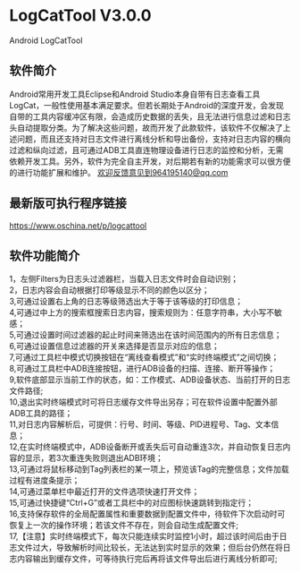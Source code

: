 # LogCatTool V3.0.0
Android LogCatTool 
## 软件简介
Android常用开发工具Eclipse和Android Studio本身自带有日志查看工具LogCat，一般性使用基本满足要求。但若长期处于Android的深度开发，会发现自带的工具内容缓冲区有限，会造成历史数据的丢失，且无法进行信息过滤和日志头自动提取分类。为了解决这些问题，故而开发了此款软件，该软件不仅解决了上述问题，而且还支持对日志文件进行离线分析和导出备份，支持对日志内容的横向过滤和纵向过滤，且可通过ADB工具直连物理设备进行日志的监控和分析，无需依赖开发工具。另外，软件为完全自主开发，对后期若有新的功能需求可以很方便的进行功能扩展和维护。
欢迎反馈意见到964195140@qq.com

## 最新版可执行程序链接
https://www.oschina.net/p/logcattool


## 软件功能简介
1，左侧Filters为日志头过滤器栏，当载入日志文件时会自动识别；<br>
2，日志内容会自动根据打印等级显示不同的颜色以区分；<br>
3,可通过设置右上角的日志等级筛选出大于等于该等级的打印信息；<br>
4,可通过中上方的搜索框搜索日志内容，搜索规则为：任意字符串，大小写不敏感；<br>
5,可通过设置时间过滤器的起止时间来筛选出在该时间范围内的所有日志信息；<br>
6,可通过设置信息过滤器的开关来选择是否显示对应的信息；<br>
7,可通过工具栏中模式切换按钮在“离线查看模式”和“实时终端模式”之间切换；<br>
8,可通过工具栏中ADB连接按钮，进行ADB设备的扫描、连接、断开等操作；<br>
9,软件底部显示当前工作的状态，如：工作模式、ADB设备状态、当前打开的日志文件路径;<br>
10,退出实时终端模式时可将日志缓存文件导出另存；可在软件设置中配置外部ADB工具的路径；<br>
11,对日志内容解析后，可提供：行号、时间、等级、PID进程号、Tag、文本信息；<br>
12,在实时终端模式中，ADB设备断开或丢失后可自动重连3次，并自动恢复日志内容的显示，若3次重连失败则退出ADB环境；<br>
13,可通过将鼠标移动到Tag列表栏的某一项上，预览该Tag的完整信息；文件加载过程有进度条提示；<br>
14,可通过菜单栏中最近打开的文件选项快速打开文件；<br>
15,可通过快捷键“Ctrl+G”或者工具栏中的对应图标快速跳转到指定行；<br>
16,支持保存软件的全局配置属性和重要数据到配置文件中，待软件下次启动时可恢复上一次的操作环境；若该文件不存在，则会自动生成配置文件;<br>
17,【注意】实时终端模式下，每次只能连续实时监控1小时，超过该时间后由于日志文件过大，导致解析时间比较长，无法达到实时显示的效果；但后台仍然在将日志内容输出到缓存文件，可等待执行完后再将该文件导出后进行离线分析即可;<br>
